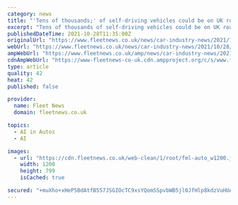 ```yaml
---
category: news
title: "'Tens of thousands;' of self-driving vehicles could be on UK roads by 2030"
excerpt: "Tens of thousands of self-driving vehicles could be on UK roads by 2030, delegates at Fleet and Mobility Live heard. Mark Cracknell, head of connected and automated mobility at Zenzic, told fleet decision-makers at the ‘how connected cars can benefit ..."
publishedDateTime: 2021-10-28T11:35:00Z
originalUrl: "https://www.fleetnews.co.uk/news/car-industry-news/2021/10/28/tens-of-thousands-of-self-driving-vehicles-could-be-on-uk-roads-by-2030"
webUrl: "https://www.fleetnews.co.uk/news/car-industry-news/2021/10/28/tens-of-thousands-of-self-driving-vehicles-could-be-on-uk-roads-by-2030"
ampWebUrl: "https://www.fleetnews.co.uk/amp/news/car-industry-news/2021/10/28/tens-of-thousands-of-self-driving-vehicles-could-be-on-uk-roads-by-2030"
cdnAmpWebUrl: "https://www-fleetnews-co-uk.cdn.ampproject.org/c/s/www.fleetnews.co.uk/amp/news/car-industry-news/2021/10/28/tens-of-thousands-of-self-driving-vehicles-could-be-on-uk-roads-by-2030"
type: article
quality: 42
heat: 42
published: false

provider:
  name: Fleet News
  domain: fleetnews.co.uk

topics:
  - AI in Autos
  - AI

images:
  - url: "https://cdn.fleetnews.co.uk/web-clean/1/root/fml-auto_w1200.jpg"
    width: 1200
    height: 799
    isCached: true

secured: "+muXho+xHeP5BdAtfB557JSGIOcTC9xsYQomSSpvbWB5jl0JfHlp8kdzVuHUAwT4Muj5vEGb4W95t+m2t0q75Ljkfdr9HKgHqfwOF8prAK1ZAhWaBByasNnXTXhQvTHQPvvifF115eTQgELkJDgc3mBDrrlAhe+kuUk1AuwJK+msFY3eZbL5zD+3Sy7SNLbfS0ToQmetxXPG/YIvyadmsqoG3mJSoX62KlEYrPPzFMo/6dwVHMDd7W3lS3FwqplsQOXqWBRCY5QOjgNCkYiK8Nb+HkmvSrDk02E+Y5pf6mWH7/hUK91LQM60B/cQ70lVnAvKY/Ek5le5/wR0bS8Gy6uKsoPDPr4Z/UqlnN56DSk=;arlf/g6X92VF53JHeACmmg=="
---
```


